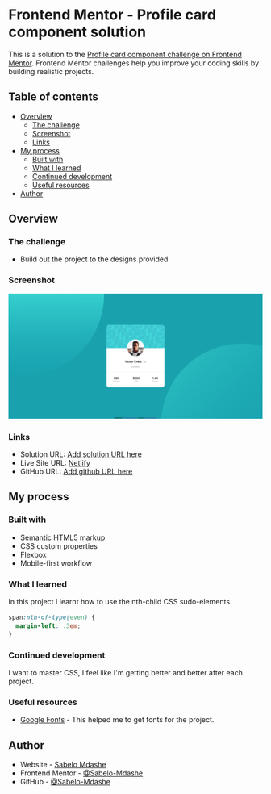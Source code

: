 # Frontend Mentor - Profile card component solution

This is a solution to the [Profile card component challenge on Frontend Mentor](https://www.frontendmentor.io/challenges/profile-card-component-cfArpWshJ). Frontend Mentor challenges help you improve your coding skills by building realistic projects. 

## Table of contents

- [Overview](#overview)
  - [The challenge](#the-challenge)
  - [Screenshot](#screenshot)
  - [Links](#links)
- [My process](#my-process)
  - [Built with](#built-with)
  - [What I learned](#what-i-learned)
  - [Continued development](#continued-development)
  - [Useful resources](#useful-resources)
- [Author](#author)

## Overview

### The challenge

- Build out the project to the designs provided

### Screenshot

![](./screenshots/Screenshot.png)

### Links

- Solution URL: [Add solution URL here](https://www.frontendmentor.io/solutions/profile-card-component-UpD-6UsV-a)
- Live Site URL: [Netlify](https://rad-peony-eacc77.netlify.app/)
- GitHub URL: [Add github URL here](https://github.com/Sabelo-Mdashe/profile-card-component-main)

## My process

### Built with

- Semantic HTML5 markup
- CSS custom properties
- Flexbox
- Mobile-first workflow

### What I learned

In this project I learnt how to use the nth-child CSS sudo-elements.


```css
span:nth-of-type(even) {
  margin-left: .3em;
}
```

### Continued development

I want to master CSS, I feel like I'm getting better and better after each project.

### Useful resources

- [Google Fonts](https://fonts.google.com) - This helped me to get fonts for the project.

## Author

- Website - [Sabelo Mdashe](http://sabelomdashe.co.za)
- Frontend Mentor - [@Sabelo-Mdashe](https://www.frontendmentor.io/profile/Sabelo-Mdashe)
- GitHub - [@Sabelo-Mdashe](https://github.com/Sabelo-Mdashe)
